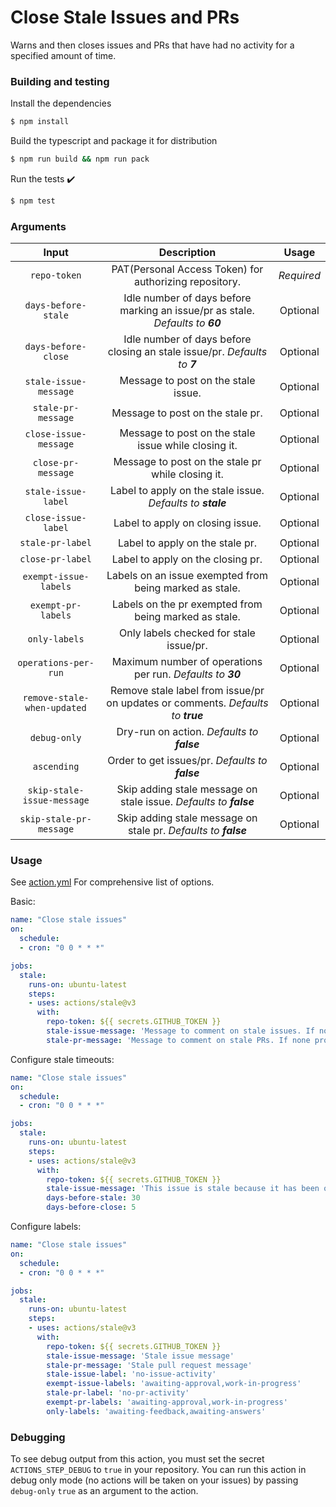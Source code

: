 # Close Stale Issues and PRs

Warns and then closes issues and PRs that have had no activity for a specified amount of time.

### Building and testing

Install the dependencies  
```bash
$ npm install
```

Build the typescript and package it for distribution
```bash
$ npm run build && npm run pack
```

Run the tests :heavy_check_mark:  
```bash
$ npm test
```
### Arguments

| Input  | Description | Usage |
| :---:     |     :---:   |    :---:   |
| `repo-token`  | PAT(Personal Access Token) for authorizing repository. | *Required* |
| `days-before-stale`  | Idle number of days before marking an issue/pr as stale. *Defaults to **60*** | Optional
| `days-before-close`  | Idle number of days before closing an stale issue/pr. *Defaults to **7*** | Optional
| `stale-issue-message`  | Message to post on the stale issue. | Optional
| `stale-pr-message`  | Message to post on the stale pr. | Optional
| `close-issue-message` | Message to post on the stale issue while closing it. | Optional
| `close-pr-message`  | Message to post on the stale pr while closing it. | Optional
| `stale-issue-label`  | Label to apply on the stale issue. *Defaults to **stale*** | Optional
| `close-issue-label` | Label to apply on closing issue. | Optional
| `stale-pr-label` | Label to apply on the stale pr. | Optional
| `close-pr-label` | Label to apply on the closing pr. | Optional
| `exempt-issue-labels` | Labels on an issue exempted from being marked as stale. | Optional
| `exempt-pr-labels` | Labels on the pr exempted from being marked as stale. | Optional
| `only-labels` | Only labels checked for stale issue/pr. | Optional
| `operations-per-run` | Maximum number of operations per run. *Defaults to **30*** | Optional
| `remove-stale-when-updated` | Remove stale label from issue/pr on updates or comments. *Defaults to **true*** | Optional
| `debug-only` | Dry-run on action. *Defaults to **false*** | Optional
| `ascending` | Order to get issues/pr. *Defaults to **false*** | Optional
| `skip-stale-issue-message` | Skip adding stale message on stale issue. *Defaults to **false*** | Optional
| `skip-stale-pr-message` | Skip adding stale message on stale pr. *Defaults to **false*** | Optional


### Usage

See [action.yml](./action.yml) For comprehensive list of options.
 
Basic:
```yaml
name: "Close stale issues"
on:
  schedule:
  - cron: "0 0 * * *"

jobs:
  stale:
    runs-on: ubuntu-latest
    steps:
    - uses: actions/stale@v3
      with:
        repo-token: ${{ secrets.GITHUB_TOKEN }}
        stale-issue-message: 'Message to comment on stale issues. If none provided, will not mark issues stale'
        stale-pr-message: 'Message to comment on stale PRs. If none provided, will not mark PRs stale'
```
 
Configure stale timeouts:
```yaml
name: "Close stale issues"
on:
  schedule:
  - cron: "0 0 * * *"

jobs:
  stale:
    runs-on: ubuntu-latest
    steps:
    - uses: actions/stale@v3
      with:
        repo-token: ${{ secrets.GITHUB_TOKEN }}
        stale-issue-message: 'This issue is stale because it has been open 30 days with no activity. Remove stale label or comment or this will be closed in 5 days'
        days-before-stale: 30
        days-before-close: 5
```
 
Configure labels:
```yaml
name: "Close stale issues"
on:
  schedule:
  - cron: "0 0 * * *"

jobs:
  stale:
    runs-on: ubuntu-latest
    steps:
    - uses: actions/stale@v3
      with:
        repo-token: ${{ secrets.GITHUB_TOKEN }}
        stale-issue-message: 'Stale issue message'
        stale-pr-message: 'Stale pull request message'
        stale-issue-label: 'no-issue-activity'
        exempt-issue-labels: 'awaiting-approval,work-in-progress'
        stale-pr-label: 'no-pr-activity'
        exempt-pr-labels: 'awaiting-approval,work-in-progress'
        only-labels: 'awaiting-feedback,awaiting-answers'
```

### Debugging

To see debug output from this action, you must set the secret `ACTIONS_STEP_DEBUG` to `true` in your repository. You can run this action in debug only mode (no actions will be taken on your issues) by passing `debug-only` `true` as an argument to the action.
